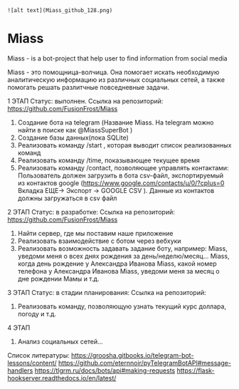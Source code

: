     ![alt text](Miass_github_128.png) 
# Miass
Miass - is a bot-project that help user to find information from social media

Miass - это помощница-волчица. Она помогает искать необходимую аналитическую информацию из различных социальных сетей, а также помогать решать разлитчные повседневные задачи.

1 ЭТАП 
Статус: выполнен. 
Cсылка на репозиторий: https://github.com/FusionFrost/Miass
1) Создание бота на telegram (Название Miass. На telegram можно найти в поиске как @MiassSuperBot )
2) Создание базы данных(пока SQLite) 
3) Реализовать команду /start , которая выводит список реализованных команд
4) Реализовать команду /time, показывающее текущее время
5) Реализовать команду /contact, позволяющее управлять контактами:
Пользователь должен загрузить в бота csv-файл, экспортируемый из контактов google (https://www.google.com/contacts/u/0/?cplus=0 Вкладка ЕЩЕ-> Экспорт -> GOOGLE CSV ). Данные из контактов должны загружаться в csv файл

2 ЭТАП
Статус: в разработке:
Ссылка на репозиторий: https://github.com/FusionFrost/Miass
1) Найти сервер, где мы поставим наше приложение
2) Реализовать взаимодействие с ботом через вебхуки
3) Реализовать возможность задавать задание боту, например:
Miass, уведоми меня о всех днях рождения за день/неделю/месяц...
Miass, когда день рождение у Александра Иванова
Miass, какой номер телефона у Александра Иванова
Miass, уведоми меня за месяц о дне рождении Мамы
и т.д.

3 ЭТАП
Статус: в стадии планирования:
Ссылка на репозиторий: 
1) Реализовать команду, позволяющую узнать текущий курс доллара, погоду и т.д.

4 ЭТАП
1) Анализ социальных сетей...

Список литературы:
https://groosha.gitbooks.io/telegram-bot-lessons/content/
https://github.com/eternnoir/pyTelegramBotAPI#message-handlers
https://tlgrm.ru/docs/bots/api#making-requests
https://flask-hookserver.readthedocs.io/en/latest/
